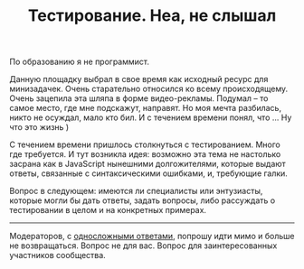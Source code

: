 ﻿---
title: "Тестирование. Неа, не слышал"
se.owner.user_id: 256824
se.owner.display_name: "Рустам Гимранов"
se.owner.link: "https://ru.meta.stackoverflow.com/users/256824/%d0%a0%d1%83%d1%81%d1%82%d0%b0%d0%bc-%d0%93%d0%b8%d0%bc%d1%80%d0%b0%d0%bd%d0%be%d0%b2"
se.link: "https://ru.meta.stackoverflow.com/questions/10512/%d0%a2%d0%b5%d1%81%d1%82%d0%b8%d1%80%d0%be%d0%b2%d0%b0%d0%bd%d0%b8%d0%b5-%d0%9d%d0%b5%d0%b0-%d0%bd%d0%b5-%d1%81%d0%bb%d1%8b%d1%88%d0%b0%d0%bb"
se.question_id: 10512
se.post_type: question
se.score: -2
---
<p>По образованию я не программист.</p>
<p>Данную площадку выбрал в свое время как исходный ресурс для минизадачек. Очень старательно относился ко всему происходящему. Очень зацепила эта шляпа в форме видео-рекламы. Подумал – то самое место, где мне подскажут, направят. Но моя мечта разбилась, никто не осуждал, мало кто бил. И с течением времени понял, что ... Ну что это жизнь )</p>
<p>С течением времени пришлось столкнуться с тестированием. Много где требуется. И тут возникла идея: возможно эта тема не настолько засрана как в JavaScript нынешними долгожителями, которые выдают ответы, связанные с синтаксическими ошибками, и, требующие галки.</p>
<p>Вопрос в следующем: имеются ли специалисты или энтузиасты, которые могли бы дать ответы, задать вопросы, либо рассуждать о тестировании в целом и на конкретных примерах.</p>
<hr />
<p>Модераторов, с <a href="https://otvet.mail.ru/answer/346313685" rel="nofollow noreferrer">односложными ответами</a>, попрошу идти мимо и больше не возвращаться. Вопрос не для вас. Вопрос для заинтересованных участников сообщества.</p>
